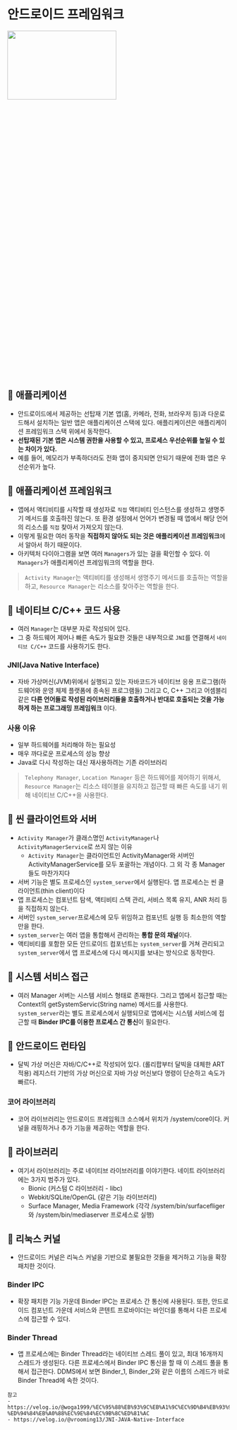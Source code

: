 # 안드로이드 프레임워크
<img src="https://user-images.githubusercontent.com/72978589/205890759-968dde77-b376-46da-8cf9-ae6cbf8718b0.png" width="70%" height="20%">      

## 📌 애플리케이션
- 안드로이드에서 제공하는 선탑재 기본 앱(홈, 카메라, 전화, 브라우저 등)과 다운로드해서 설치하는 일반 앱은 애플리케이션 스택에 있다. 애플리케이션은 애플리케이션 프레임워크 스택 위에서 동작한다.
- **선탑재된 기본 앱은 시스템 권한을 사용할 수 있고, 프로세스 우선순위를 높일 수 있는 차이가 있다.**
- 예를 들어, 메모리가 부족하더라도 전화 앱이 중지되면 안되기 때문에 전화 앱은 우선순위가 높다.

## 📌 애플리케이션 프레임워크
- 앱에서 액티비티를 시작할 때 생성자로 `직접` 액티비티 인스턴스를 생성하고 생명주기 메서드를 호출하진 않는다. 또 환경 설정에서 언어가 변경될 때 앱에서 해당 언어의 리소스를 `직접` 찾아서 가져오지 않는다.
- 이렇게 필요한 여러 동작을 **직접하지 않아도 되는 것은 애플리케이션 프레임워크**에서 알아서 하기 때문이다.
- 아키텍처 다이아그램을 보면 여러 `Managers`가 있는 걸을 확인할 수 있다. 이 `Managers`가 애플리케이션 프레임워크의 역할을 한다.
> `Activity Manager`는 액티비티를 생성해서 생명주기 메서드를 호출하는 역할을 하고, `Resource Manager`는 리소스를 찾아주는 역할을 한다.

## 📌 네이티브 C/C++ 코드 사용
- 여러 `Manager`는 대부분 자로 작성되어 있다.
- 그 중 하드웨어 제어나 빠른 속도가 필요한 것들은 내부적으로 `JNI`를 연결해서 `네이티브 C/C++` 코드를 사용하기도 한다.
### JNI(Java Native Interface)
- 자바 가상머신(JVM)위에서 실행되고 있는 자바코드가 네이티브 응용 프로그램(하드웨어와 운영 체제 플랫폼에 종속된 프로그램들) 그리고 C, C++ 그리고 어셈블리 같은 **다른 언어들로 작성된 라이브러리들을 호출하거나 반대로 호출되는 것을 가능하게 하는 프로그래밍 프레임워크** 이다.
### 사용 이유
- 일부 하드웨어를 처리해야 하는 필요성
- 매우 까다로운 프로세스의 성능 향상
- Java로 다시 작성하는 대신 재사용하려는 기존 라이브러리
> `Telephony Manager`, `Location Manager` 등은 하드웨어를 제어하기 위해서, `Resource Manager`는 리소스 테이블을 유지하고 접근할 때 빠른 속도를 내기 위해 네이티브 C/C++을 사용한다.

## 📌 씬 클라이언트와 서버
- `Activity Manager`가 클래스명인 `ActivityManager`나 `ActivityManagerService`로 쓰지 않는 이유
  - `Activity Manager`는 클라이언트인 ActivityManager와 서버인 ActivityManagerService를 모두 포괄하는 개념이다. 그 외 각 종 Manager들도 마찬가지다
- 서버 기능은 별도 프로세스인 `system_server`에서 실행된다. 앱 프로세스는 씬 클라이언트(thin client)이다
- 앱 프로세스는 컴포넌트 탐색, 액티비티 스택 관리, 서비스 목록 유지, ANR 처리 등을 직접하지 않는다.
- 서버인 `system_server`프로세스에 모두 위임하고 컴포넌트 실행 등 최소한의 역할만을 한다.
- `system_server`는 여러 앱을 통합해서 관리하는 **통합 문의 채널**이다.
- 액티비티를 포함한 모든 안드로이드 컴포넌트는 `system_server`를 거쳐 관리되고 `system_server`에서 앱 프로세스에 다시 메시지를 보내는 방식으로 동작한다.

## 📌 시스템 서비스 접근
- 여러 Manager 서버는 시스템 서비스 형태로 존재한다. 그리고 앱에서 접근할 때는 Context의 getSystemServic(String name) 메서드를 사용한다. `system_server`라는 별도 프로세스에서 실행되므로 앱에서는 시스템 서비스에 접근할 때 **Binder IPC를 이용한 프로세스 간 통신**이 필요한다.

## 📌 안드로이드 런타임
- 달빅 가상 머신은 자바/C/C++로 작성되어 있다. (롤리팝부터 달빅을 대체한 ART 적용) 레지스터 기반의 가상 머신으로 자바 가상 머신보다 명령이 단순하고 속도가 빠르다.
### 코어 라이브러리
- 코어 라이브러리는 안드로이드 프레임워크 소스에서 위치가 /system/core이다. 커널을 래핑하거나 추가 기능을 제공하는 역할을 한다.

## 📌 라이브러리
- 여기서 라이브러리는 주로 네이티브 라이브러리를 이야기한다. 네이트 라이브러리에는 3가지 범주가 있다.
  - Bionic (커스텀 C 라이브러리 - libc)
  - Webkit/SQLite/OpenGL (같은 기능 라이브러리)
  - Surface Manager, Media Framework (각각 /system/bin/surfacefliger와 /system/bin/mediaserver 프로세스로 실행)

## 📌 리눅스 커널
- 안드로이드 커널은 리눅스 커널을 기반으로 불필요한 것들을 제거하고 기능을 확장 패치한 것이다.
### Binder IPC
- 확장 패치한 기능 가운데 Binder IPC는 프로세스 간 통신에 사용된다. 또한, 안드로이드 컴포넌트 가운데 서비스와 콘텐트 프로바이더는 바인더를 통해서 다른 프로세스에 접근할 수 있다.

### Binder Thread
- 앱 프로세스에는 Binder Thread라는 네이티브 스레드 풀이 있고, 최대 16개까지 스레드가 생성된다. 다른 프로세스에서 Binder IPC 통신을 할 때 이 스레드 풀을 통해서 접근한다. DDMS에서 보면 Binder_1, Binder_2와 같은 이름의 스레드가 바로 Binder Thread에 속한 것이다.


```
참고
- https://velog.io/@woga1999/%EC%95%88%EB%93%9C%EB%A1%9C%EC%9D%B4%EB%93%9C-%ED%94%84%EB%A0%88%EC%9E%84%EC%9B%8C%ED%81%AC
- https://velog.io/@vrooming13/JNI-JAVA-Native-Interface
```
